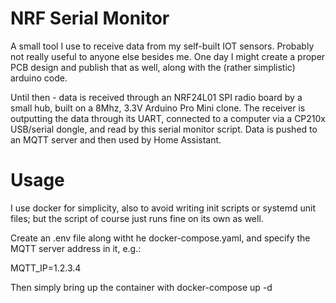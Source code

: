 # NRF Serial Monitor

A small tool I use to receive data from my self-built IOT sensors. Probably not really useful to
anyone else besides me. One day I might create a proper PCB design and publish that as well, along
with the (rather simplistic) arduino code.

Until then - data is received through an NRF24L01 SPI radio board by a small hub, built on a 8Mhz, 3.3V
Arduino Pro Mini clone. The receiver is outputting the data through its UART, connected to a computer
via a CP210x USB/serial dongle, and read by this serial monitor script.  Data is pushed to an MQTT
server and then used by Home Assistant.

# Usage

I use docker for simplicity, also to avoid writing init scripts or systemd unit files; but the script
of course just runs fine on its own as well.

Create an .env file along witht he docker-compose.yaml, and specify the MQTT server address in it, e.g.:

MQTT_IP=1.2.3.4

Then simply bring up the container with docker-compose up -d
